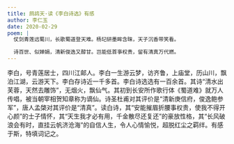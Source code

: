 ```yaml
---
title: 鹧鸪天·读《李白诗选》有感
author: 李仁玉
date: 2020-02-29
poem: |
  仗剑青莲远蜀川，长歌蜀道登天难。杨玘研墨眸含昩，天子沉香带笑看。

  诗百世、似婵娟，清新俊逸又醇甘。岂能低首亊权贵，留有清真万代燃。
---
```


李白，号青莲居士，四川江邮人。李白一生游云梦，访齐鲁，上庙堂，历山川，飘泊江湖，云游天下。李白存诗近一千多首。李白诗选选有一百余首。其诗“清水出芙蓉，天然去雕饰”，无烟火，飘仙气。其初到长安所作歌行体《蜀道难》就万人传唱，被当朝宰相贺知章称为谪仙。诗圣杜甫对其评价是“清新庚信府，俊逸鲍参军”，唐人孟棨对其评价是“清真”。读白诗，其“安能摧眉折腰事权贵，使我不得开心颜”的士子情怀，其“天生我才必有用，千金散尽还复还”的豪放性格，其“长风破浪会有时，直挂云帆济沧海”的自信人生，令人心情愉悦，超脱红尘之羁绊。有感于斯，特填词记之。
